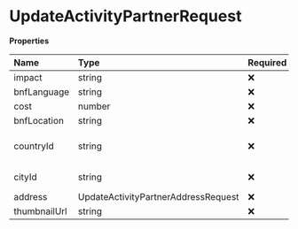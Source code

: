 # UpdateActivityPartnerRequest

**Properties**

| Name         | Type                                | Required | Description              |
| :----------- | :---------------------------------- | :------- | :----------------------- |
| impact       | string                              | ❌       |                          |
| bnfLanguage  | string                              | ❌       |                          |
| cost         | number                              | ❌       |                          |
| bnfLocation  | string                              | ❌       |                          |
| countryId    | string                              | ❌       | Country ID for the event |
| cityId       | string                              | ❌       | City ID for the event    |
| address      | UpdateActivityPartnerAddressRequest | ❌       |                          |
| thumbnailUrl | string                              | ❌       |                          |

<!-- This file was generated by liblab | https://liblab.com/ -->
